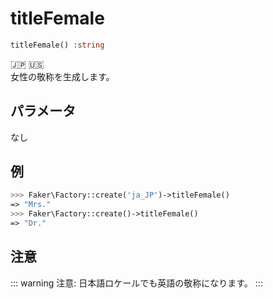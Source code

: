# titleFemale
```php
titleFemale() :string
```
:jp: :us:  
女性の敬称を生成します。  

## パラメータ
なし

## 例
```php
>>> Faker\Factory::create('ja_JP')->titleFemale()
=> "Mrs."
>>> Faker\Factory::create()->titleFemale()
=> "Dr."
```

## 注意
::: warning 注意:
日本語ロケールでも英語の敬称になります。
:::
